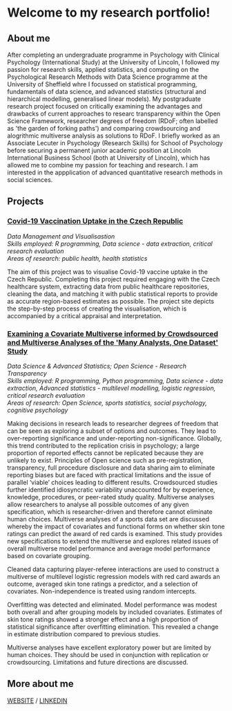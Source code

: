 # Welcome to my research portfolio!

## About me

After completing an undergraduate programme in Psychology with Clinical Psychology (International Study) at the University of Lincoln, I followed my passion for research skills, applied statistics, and computing on the Psychological Research Methods with Data Science programme at the University of Sheffield whre I focussed on statistical programming, fundamentals of data science, and advanced statistics (structural and hierarchical modelling, generalised linear models). My postgraduate research project focused on critically examining the advantages and drawbacks of current approaches to researc transparency within the Open Science Framework, researcher degrees of freedom (RDoF; often labelled as 'the garden of forking paths') and comparing crowdsourcing and alogrithmic multiverse analysis as solutions to RDoF. I briefly worked as an Associate Lecuter in Psychology (Research Skills) for School of Psychology before securing a permanent junior academic position at Lincoln International Business School (both at University of Lincoln), which has allowed me to combine my passion for teaching and research. I am interested in the appplication of advanced quantitative research methods in social sciences.

## Projects

### [Covid-19 Vaccination Uptake in the Czech Republic](https://hoberla.github.io/portfolio/dataviz/)
*Data Management and Visualisastion\
Skills employed: R programming, Data science - data extraction, critical research evaluation\
Areas of research: public health, health statistics*

The aim of this project was to visualise Covid-19 vaccine uptake in the Czech Republic. Completing this project required engaging with the Czech healthcare system, extracting data from public healthcare repositories, cleaning the data, and matching it with public statistical reports to provide as accurate region-based estimates as possible. The project site depicts the step-by-step process of creating the visualisation, which is accompanied by a critical appraisal and interpretation.

### [Examining a Covariate Multiverse informed by Crowdsourced and Multiverse Analyses of the 'Many Analysts, One Dataset' Study](https://hoberla.github.io/portfolio/diss/)
*Data Science & Advanced Statistics; Open Science - Research Transparency\
Skills employed: R programming, Python programming, Data science - data extraction, Advanced statistics - multilevel modelling, logistic regression, critical research evaluation\
Areas of research: Open Science, sports statistics, social psychology, cognitive psychology*

Making decisions in research leads to researcher degrees of freedom that can be seen as exploring a subset of options and outcomes. They lead to over-reporting significance and under-reporting non-significance. Globally, this trend contributed to the replication crisis in psychology; a large proportion of reported effects cannot be replicated because they are unlikely to exist. Principles of Open science such as pre-registration, transparency, full procedure disclosure and data sharing aim to eliminate reporting biases but are faced with practical limitations and the issue of parallel ‘viable’ choices leading to different results. Crowdsourced studies further identified idiosyncratic variability unaccounted for by experience, knowledge, procedures, or peer-rated study quality. Multiverse analyses allow researchers to analyse all possible outcomes of any given specification, which is researcher-driven and therefore cannot eliminate human choices. Multiverse analyses of a sports data set are discussed whereby the impact of covariates and functional forms on whether skin tone ratings can predict the award of red cards is examined. This study provides new specifications to extend the multiverse and explores related issues of overall multiverse model performance and average model performance based on covariate grouping.

Cleaned data capturing player-referee interactions are used to construct a multiverse of multilevel logistic regression models with red card awards an outcome, averaged skin tone ratings a predictor, and a selection of covariates. Non-independence is treated using random intercepts.

Overfitting was detected and eliminated. Model performance was modest both overall and after grouping models by included covariates. Estimates of skin tone ratings showed a stronger effect and a high proportion of statistical significance after overfitting elimination. This revealed a change in estimate distribution compared to previous studies.

Multiverse analyses have excellent exploratory power but are limited by human choices. They should be used in conjunction with replication or crowdsourcing. Limitations and future directions are discussed. 


## More about me
[WEBSITE](http://hoberla.eu) / [LINKEDIN](https://www.linkedin.com/in/ondrej-hoberla)
